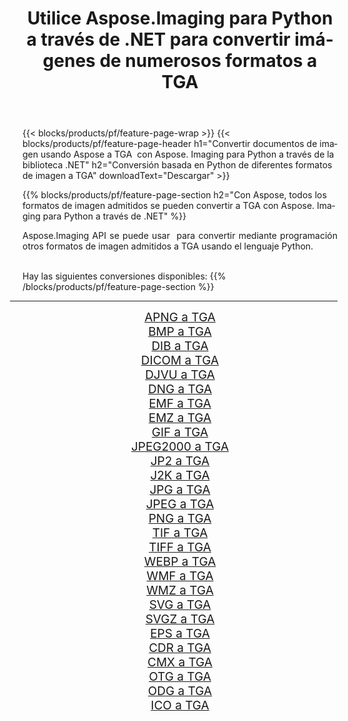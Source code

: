 ﻿---
title: Utilice Aspose.Imaging para Python a través de .NET para convertir imágenes de numerosos formatos a TGA 
weight: 3920
url: /es/python-net/conversion/to/tga 
lang: es
langdirlevel: 2
locales: zh-hans,ja,it,ru,de,es,fr,nl,id,lt,pl,pt,vi,tr,ko,zh-hant,ar,hi,th,sv,cs,uk,he
description: Puede usar Aspose.Imaging para Python a través de la biblioteca .NET para convertir una variedad de formatos a TGA
---

{{< blocks/products/pf/feature-page-wrap >}}
{{< blocks/products/pf/feature-page-header h1="Convertir documentos de imagen usando Aspose a TGA  con Aspose. Imaging para Python a través de la biblioteca .NET" h2="Conversión basada en Python de diferentes formatos de imagen a TGA" downloadText="Descargar" >}}


{{% blocks/products/pf/feature-page-section  h2="Con Aspose, todos los formatos de imagen admitidos se pueden convertir a TGA con Aspose. Imaging para Python a través de .NET" %}}
<p align=justify>Aspose.Imaging API se puede usar  para convertir mediante programación otros formatos de imagen admitidos a TGA usando el lenguaje Python.</p>
<br/>
Hay las siguientes conversiones disponibles:
{{% /blocks/products/pf/feature-page-section %}}
<div class="container-fluid productfamilypage bg-gray">
    <div class="convertypes bg-gray agp-content section">
        <div class="container">
		<hr style="margin-left:-20px;"/>
		<div class="row other-converters" style="gap: 10px;font-size: 19px;text-align:center;">
		    <div class='col-md-2 other-converter remove-lp remove-rp'><a href="/imaging/es/python-net/conversion/apng-to-tga" style="padding:15px;">APNG a TGA</a></div>
<div class='col-md-2 other-converter remove-lp remove-rp'><a href="/imaging/es/python-net/conversion/bmp-to-tga" style="padding:15px;">BMP a TGA</a></div>
<div class='col-md-2 other-converter remove-lp remove-rp'><a href="/imaging/es/python-net/conversion/dib-to-tga" style="padding:15px;">DIB a TGA</a></div>
<div class='col-md-2 other-converter remove-lp remove-rp'><a href="/imaging/es/python-net/conversion/dicom-to-tga" style="padding:15px;">DICOM a TGA</a></div>
<div class='col-md-2 other-converter remove-lp remove-rp'><a href="/imaging/es/python-net/conversion/djvu-to-tga" style="padding:15px;">DJVU a TGA</a></div>
<div class='col-md-2 other-converter remove-lp remove-rp'><a href="/imaging/es/python-net/conversion/dng-to-tga" style="padding:15px;">DNG a TGA</a></div>
<div class='col-md-2 other-converter remove-lp remove-rp'><a href="/imaging/es/python-net/conversion/emf-to-tga" style="padding:15px;">EMF a TGA</a></div>
<div class='col-md-2 other-converter remove-lp remove-rp'><a href="/imaging/es/python-net/conversion/emz-to-tga" style="padding:15px;">EMZ a TGA</a></div>
<div class='col-md-2 other-converter remove-lp remove-rp'><a href="/imaging/es/python-net/conversion/gif-to-tga" style="padding:15px;">GIF a TGA</a></div>
<div class='col-md-2 other-converter remove-lp remove-rp'><a href="/imaging/es/python-net/conversion/jpeg2000-to-tga" style="padding:15px;">JPEG2000 a TGA</a></div>
<div class='col-md-2 other-converter remove-lp remove-rp'><a href="/imaging/es/python-net/conversion/jp2-to-tga" style="padding:15px;">JP2 a TGA</a></div>
<div class='col-md-2 other-converter remove-lp remove-rp'><a href="/imaging/es/python-net/conversion/j2k-to-tga" style="padding:15px;">J2K a TGA</a></div>
<div class='col-md-2 other-converter remove-lp remove-rp'><a href="/imaging/es/python-net/conversion/jpg-to-tga" style="padding:15px;">JPG a TGA</a></div>
<div class='col-md-2 other-converter remove-lp remove-rp'><a href="/imaging/es/python-net/conversion/jpeg-to-tga" style="padding:15px;">JPEG a TGA</a></div>
<div class='col-md-2 other-converter remove-lp remove-rp'><a href="/imaging/es/python-net/conversion/png-to-tga" style="padding:15px;">PNG a TGA</a></div>
<div class='col-md-2 other-converter remove-lp remove-rp'><a href="/imaging/es/python-net/conversion/tif-to-tga" style="padding:15px;">TIF a TGA</a></div>
<div class='col-md-2 other-converter remove-lp remove-rp'><a href="/imaging/es/python-net/conversion/tiff-to-tga" style="padding:15px;">TIFF a TGA</a></div>
<div class='col-md-2 other-converter remove-lp remove-rp'><a href="/imaging/es/python-net/conversion/webp-to-tga" style="padding:15px;">WEBP a TGA</a></div>
<div class='col-md-2 other-converter remove-lp remove-rp'><a href="/imaging/es/python-net/conversion/wmf-to-tga" style="padding:15px;">WMF a TGA</a></div>
<div class='col-md-2 other-converter remove-lp remove-rp'><a href="/imaging/es/python-net/conversion/wmz-to-tga" style="padding:15px;">WMZ a TGA</a></div>
<div class='col-md-2 other-converter remove-lp remove-rp'><a href="/imaging/es/python-net/conversion/svg-to-tga" style="padding:15px;">SVG a TGA</a></div>
<div class='col-md-2 other-converter remove-lp remove-rp'><a href="/imaging/es/python-net/conversion/svgz-to-tga" style="padding:15px;">SVGZ a TGA</a></div>
<div class='col-md-2 other-converter remove-lp remove-rp'><a href="/imaging/es/python-net/conversion/eps-to-tga" style="padding:15px;">EPS a TGA</a></div>
<div class='col-md-2 other-converter remove-lp remove-rp'><a href="/imaging/es/python-net/conversion/cdr-to-tga" style="padding:15px;">CDR a TGA</a></div>
<div class='col-md-2 other-converter remove-lp remove-rp'><a href="/imaging/es/python-net/conversion/cmx-to-tga" style="padding:15px;">CMX a TGA</a></div>
<div class='col-md-2 other-converter remove-lp remove-rp'><a href="/imaging/es/python-net/conversion/otg-to-tga" style="padding:15px;">OTG a TGA</a></div>
<div class='col-md-2 other-converter remove-lp remove-rp'><a href="/imaging/es/python-net/conversion/odg-to-tga" style="padding:15px;">ODG a TGA</a></div>
<div class='col-md-2 other-converter remove-lp remove-rp'><a href="/imaging/es/python-net/conversion/ico-to-tga" style="padding:15px;">ICO a TGA</a></div>
                </div>
        </div>
    </div>
</div>
<br/>

